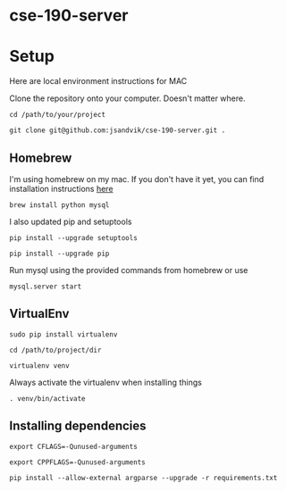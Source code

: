 cse-190-server
==============

# Setup
Here are local environment instructions for MAC

Clone the repository onto your computer. Doesn't matter where.

`cd /path/to/your/project`

`git clone git@github.com:jsandvik/cse-190-server.git .`

## Homebrew
I'm using homebrew on my mac. If you don't have it yet, you can find installation instructions [here](http://brew.sh)

`brew install python mysql`

I also updated pip and setuptools

`pip install --upgrade setuptools`

`pip install --upgrade pip`

Run mysql using the provided commands from homebrew or use 

`mysql.server start`

## VirtualEnv

`sudo pip install virtualenv`

`cd /path/to/project/dir`

`virtualenv venv`

Always activate the virtualenv when installing things

`. venv/bin/activate`


## Installing dependencies
`export CFLAGS=-Qunused-arguments`

`export CPPFLAGS=-Qunused-arguments`

`pip install --allow-external argparse --upgrade -r requirements.txt`


